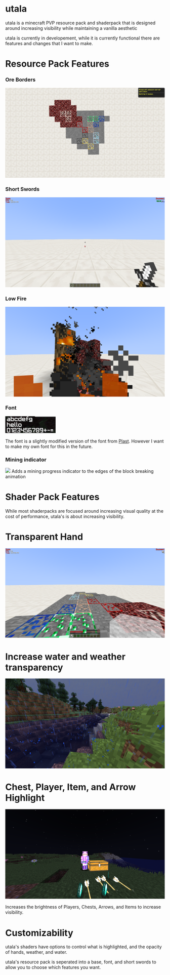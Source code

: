 # utala
utala is a minecraft PVP resource pack and shaderpack that is designed around increasing visibility while maintaining a vanilla aesthetic

utala is currently in developement, while it is currently functional there are features and changes that I want to make.

# Resource Pack Features
### Ore Borders
![](images/oreborder.png)

### Short Swords
![](images/shortsword.png)

### Low Fire
![](images/shortfire.png)

### Font
![](images/font.png)

The font is a slightly modified version of the font from [Plast](https://github.com/Plastix/Plast-Pack). However I want to make my own font for this in the future.

### Mining indicator
![](images/mining.gif)
Adds a mining progress indicator to the edges of the block breaking animation

# Shader Pack Features
While most shaderpacks are focused around increasing visual quality at the cost of performance, utala's is about increasing visibility.

# Transparent Hand
![](images/handopacity.png)

# Increase water and weather transparency
![](images/opacity.png)

# Chest, Player, Item, and Arrow Highlight
![](images/highlighting.png)

Increases the brightness of Players, Chests, Arrows, and Items to increase visibility.

# Customizability

utala's shaders have options to control what is highlighted, and the opacity of hands, weather, and water.

utala's resource pack is seperated into a base, font, and short swords to allow you to choose which features you want.
